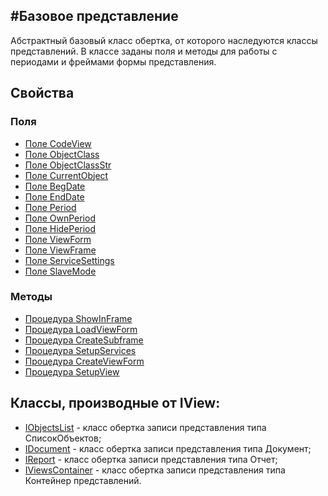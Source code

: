 ﻿---
Link: CMP.Rec.Views.IView
---

<!--- Навигация
[CMP.Rec.Views](#)
-->

#Базовое представление 
---
Абстрактный базовый класс обертка, от которого наследуются классы представлений.
В классе заданы поля и методы для работы с периодами и фреймами формы представления.


<!---
## Примеры
-->

## Свойства

<!--
### Типы
* [Тип 1](#)
-->

### Поля
* [Поле CodeView](topic:.Custom.CMPClasses.Rec.Views.IView.CodeView)
* [Поле ObjectClass](topic:.Custom.CMPClasses.Rec.Views.IView.ObjectClass)
* [Поле ObjectClassStr](topic:.Custom.CMPClasses.Rec.Views.IView.ObjectClassStr)
* [Поле CurrentObject](topic:.Custom.CMPClasses.Rec.Views.IView.CurrentObject)
* [Поле BegDate](topic:.Custom.CMPClasses.Rec.Views.IView.BegDate)
* [Поле EndDate](topic:.Custom.CMPClasses.Rec.Views.IView.EndDate)
* [Поле Period](topic:.Custom.CMPClasses.Rec.Views.IView.Period)
* [Поле OwnPeriod](topic:.Custom.CMPClasses.Rec.Views.IView.OwnPeriod)
* [Поле HidePeriod](topic:.Custom.CMPClasses.Rec.Views.IView.HidePeriod)
* [Поле ViewForm](topic:.Custom.CMPClasses.Rec.Views.IView.ViewForm)
* [Поле ViewFrame](topic:.Custom.CMPClasses.Rec.Views.IView.ViewFrame)
* [Поле ServiceSettings](topic:.Custom.CMPClasses.Rec.Views.IView.ServiceSettings)
* [Поле SlaveMode](topic:.Custom.CMPClasses.Rec.Views.IView.SlaveMode)



### Методы
* [Процедура ShowInFrame](topic:.Custom.CMPClasses.Rec.Views.IView.ShowInFrame)
* [Процедура LoadViewForm](topic:.Custom.CMPClasses.Rec.Views.IView.LoadViewForm)
* [Процедура CreateSubframe](topic:.Custom.CMPClasses.Rec.Views.IView.CreateSubframe)
* [Процедура SetupServices](topic:.Custom.CMPClasses.Rec.Views.IView.SetupServices)
* [Процедура CreateViewForm](topic:.Custom.CMPClasses.Rec.Views.IView.CreateViewForm)
* [Процедура SetupView](topic:.Custom.CMPClasses.Rec.Views.IView.SetupView)



## Классы, производные от IView:

* [IObjectsList](topic:.Custom.CMPClasses.Rec.Views.IObjectsList.Default) - класс обертка записи представления типа СписокОбъектов;
* [IDocument](topic:.Custom.CMPClasses.Rec.Views.IDocument.Default) - класс обертка записи представления типа Документ;
* [IReport](topic:.Custom.CMPClasses.Rec.Views.IReport.Default) - класс обертка записи представления типа Отчет;
* [IViewsContainer](topic:.Custom.CMPClasses.Rec.Views.IViewsContainer.Default) - класс обертка записи представления типа Контейнер представлений.